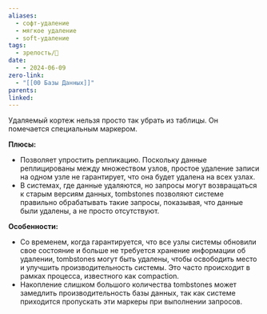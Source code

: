 ```yaml
---
aliases:
  - софт-удаление
  - мягкое удаление
  - soft-удаление
tags:
  - зрелость/🌱
date:
  - - 2024-06-09
zero-link:
  - "[[00 Базы Данных]]"
parents: 
linked:
---
```

Удаляемый кортеж нельзя просто так убрать из таблицы. Он помечается специальным маркером. 

**Плюсы:**
- Позволяет упростить репликацию. Поскольку данные реплицированы между множеством узлов, простое удаление записи на одном узле не гарантирует, что она будет удалена на всех узлах.
- В системах, где данные удаляются, но запросы могут возвращаться к старым версиям данных, tombstones позволяют системе правильно обрабатывать такие запросы, показывая, что данные были удалены, а не просто отсутствуют.

**Особенности:**
- Со временем, когда гарантируется, что все узлы системы обновили свое состояние и больше не требуется хранение информации об удалении, tombstones могут быть удалены, чтобы освободить место и улучшить производительность системы. Это часто происходит в рамках процесса, известного как compaction.
- Накопление слишком большого количества tombstones может замедлить производительность базы данных, так как системе приходится пропускать эти маркеры при выполнении запросов.